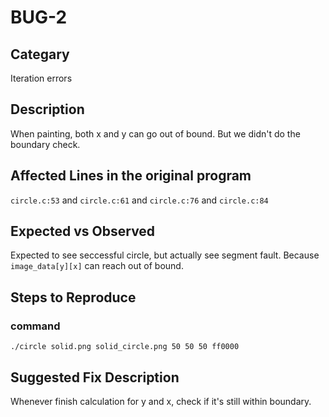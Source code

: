 # BUG-2
## Categary
Iteration errors

## Description
When painting, both x and y can go out of bound. But we didn't do the boundary check.

## Affected Lines in the original program
`circle.c:53` and `circle.c:61` and `circle.c:76` and `circle.c:84`

## Expected vs Observed
Expected to see seccessful circle, but actually see segment fault. Because `image_data[y][x]` can reach out of bound.

## Steps to Reproduce
### command
```shell
./circle solid.png solid_circle.png 50 50 50 ff0000
```

## Suggested Fix Description
Whenever finish calculation for y and x, check if it's still within boundary.